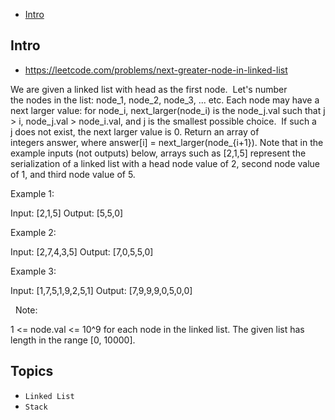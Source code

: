 - [Intro](#intro)

## Intro

- https://leetcode.com/problems/next-greater-node-in-linked-list

We are given a linked list with head as the first node.  Let's number the nodes in the list: node_1, node_2, node_3, ... etc.
Each node may have a next larger value: for node_i, next_larger(node_i) is the node_j.val such that j > i, node_j.val > node_i.val, and j is the smallest possible choice.  If such a j does not exist, the next larger value is 0.
Return an array of integers answer, where answer[i] = next_larger(node_{i+1}).
Note that in the example inputs (not outputs) below, arrays such as [2,1,5] represent the serialization of a linked list with a head node value of 2, second node value of 1, and third node value of 5.
 

Example 1:

Input: [2,1,5]
Output: [5,5,0]


Example 2:

Input: [2,7,4,3,5]
Output: [7,0,5,5,0]


Example 3:

Input: [1,7,5,1,9,2,5,1]
Output: [7,9,9,9,0,5,0,0]

 
Note:

1 <= node.val <= 10^9 for each node in the linked list.
The given list has length in the range [0, 10000].





## Topics

- `Linked List`
- `Stack`


